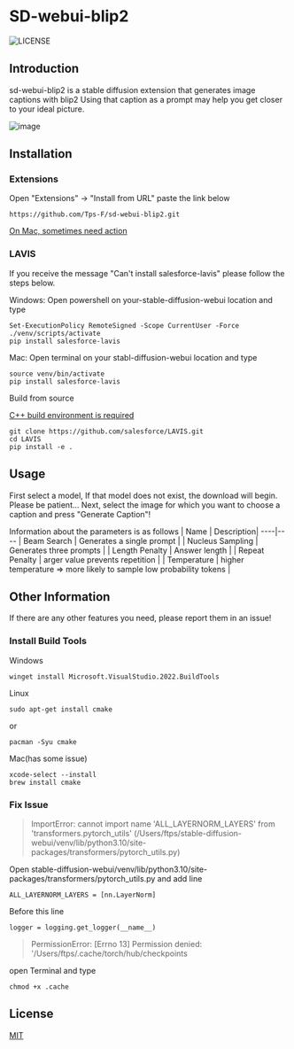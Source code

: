 # SD-webui-blip2
<img alt="LICENSE" src="https://img.shields.io/badge/license-MIT-blue.svg?maxAge=43200">

## Introduction
sd-webui-blip2 is a stable diffusion extension that generates image captions with blip2
Using that caption as a prompt may help you get closer to your ideal picture.

![image](https://user-images.githubusercontent.com/63702646/221370369-1e418ede-17b2-47ad-adf4-36f2e0f44f97.png)

## Installation
### Extensions
Open "Extensions" -> "Install from URL" paste the link below

    https://github.com/Tps-F/sd-webui-blip2.git

[On Mac, sometimes need action](#fix-issue)
       
### LAVIS
If you receive the message "Can't install salesforce-lavis" please follow the steps below.

Windows: Open powershell on your-stable-diffusion-webui location and type

    Set-ExecutionPolicy RemoteSigned -Scope CurrentUser -Force 
    ./venv/scripts/activate
    pip install salesforce-lavis
    
Mac: Open terminal on your stabl-diffusion-webui location and type

    source venv/bin/activate
    pip install salesforce-lavis

Build from source

[C++ build environment is required](#install-build-tools)

    git clone https://github.com/salesforce/LAVIS.git
    cd LAVIS
    pip install -e .
    
## Usage

First select a model, If that model does not exist, the download will begin. Please be patient...
Next, select the image for which you want to choose a caption and press "Generate Caption"!

Information about the parameters is as follows
| Name | Description|
----|----
| Beam Search | Generates a single prompt |
| Nucleus Sampling | Generates three prompts |
| Length Penalty | Answer length |
| Repeat Penalty | arger value prevents repetition |
| Temperature | higher temperature => more likely to sample low probability tokens |

## Other Information

If there are any other features you need, please report them in an issue!

### Install Build Tools
Windows

    winget install Microsoft.VisualStudio.2022.BuildTools
    
Linux

    sudo apt-get install cmake
or

    pacman -Syu cmake
    
Mac(has some issue)
    
    xcode-select --install
    brew install cmake

### Fix Issue

> ImportError: cannot import name 'ALL_LAYERNORM_LAYERS' from 'transformers.pytorch_utils' (/Users/ftps/stable-diffusion-webui/venv/lib/python3.10/site-packages/transformers/pytorch_utils.py)

Open stable-diffusion-webui/venv/lib/python3.10/site-packages/transformers/pytorch_utils.py and add line

    ALL_LAYERNORM_LAYERS = [nn.LayerNorm]

Before this line

    logger = logging.get_logger(__name__)

> PermissionError: [Errno 13] Permission denied: '/Users/ftps/.cache/torch/hub/checkpoints

open Terminal and type

    chmod +x .cache


## License

[MIT](https://choosealicense.com/licenses/mit/)
